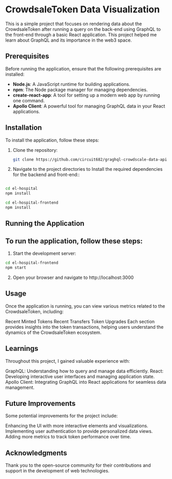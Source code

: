 # CrowdsaleToken Data Visualization

This is a simple project that focuses on rendering data about the CrowdsaleToken after running a query on the back-end using GraphQL to the front-end through a basic React application. This project helped me learn about GraphQL and its importance in the web3 space.

## Prerequisites

Before running the application, ensure that the following prerequisites are installed:

- **Node.js**: A JavaScript runtime for building applications.
- **npm**: The Node package manager for managing dependencies.
- **create-react-app**: A tool for setting up a modern web app by running one command.
- **Apollo Client**: A powerful tool for managing GraphQL data in your React applications.

## Installation

To install the application, follow these steps:

1. Clone the repository:
   ```sh
   git clone https://github.com/circuit682/graghql-crowdscale-data-api.git

2. Navigate to the project directories to Install the required dependencies for the backend and front-end::
```sh

cd el-hospital
npm install

cd el-hospital-frontend
npm install
```
## Running the Application
## To run the application, follow these steps:
1. Start the development server:
```sh
cd el-hospital-frontend
npm start
```

2. Open your browser and navigate to http://localhost:3000

## Usage
Once the application is running, you can view various metrics related to the CrowdsaleToken, including:

Recent Minted Tokens
Recent Transfers
Token Upgrades
Each section provides insights into the token transactions, helping users understand the dynamics of the CrowdsaleToken ecosystem.

## Learnings
Throughout this project, I gained valuable experience with:

GraphQL: Understanding how to query and manage data efficiently.
React: Developing interactive user interfaces and managing application state.
Apollo Client: Integrating GraphQL into React applications for seamless data management.
## Future Improvements
Some potential improvements for the project include:

Enhancing the UI with more interactive elements and visualizations.
Implementing user authentication to provide personalized data views.
Adding more metrics to track token performance over time.

## Acknowledgments
Thank you to the open-source community for their contributions and support in the development of web technologies.

